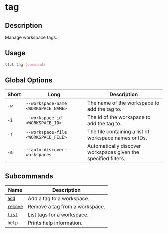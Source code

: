 # tag

## Description

Manage workspace tags.

## Usage

```bash
tfct tag [command]
```

## Global Options

| Short | Long                                | Description                                                    |
|-------|-------------------------------------|----------------------------------------------------------------|
| `-w`  | `--workspace-name <WORKSPACE_NAME>` | The name of the workspace to add the tag to.                   |
| `-i`  | `--workspace-id <WORKSPACE_ID>`     | The id of the workspace to add the tag to.                     |
| `-f`  | `--workspace-file <WORKSPACE_FILE>` | The file containing a list of workspace names or IDs.          |
| `-a`  | `--auto-discover-workspaces`        | Automatically discover workspaces given the specified filters. |

## Subcommands

| Name                    | Description                    |
|-------------------------|--------------------------------|
| [`add`](./add.md)       | Add a tag to a workspace.      |
| [`remove`](./remove.md) | Remove a tag from a workspace. |
| [`list`](./list)        | List tags for a workspace.     |
| `help`                  | Prints help information.       |
